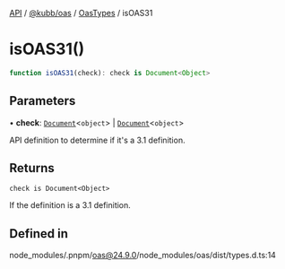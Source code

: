[API](../../../../../packages.md) / [@kubb/oas](../../../index.md) / [OasTypes](../index.md) / isOAS31

# isOAS31()

```ts
function isOAS31(check): check is Document<Object>
```

## Parameters

• **check**: [`Document`](../../OpenAPIV3/interfaces/Document.md)\<`object`\> \| [`Document`](../../OpenAPIV3_1/type-aliases/Document.md)\<`object`\>

API definition to determine if it's a 3.1 definition.

## Returns

`check is Document<Object>`

If the definition is a 3.1 definition.

## Defined in

node\_modules/.pnpm/oas@24.9.0/node\_modules/oas/dist/types.d.ts:14
